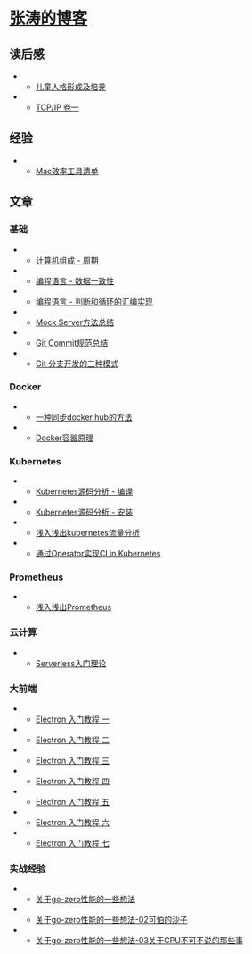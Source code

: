 <!-- docs/_sidebar.md -->

# [张涛的博客](/)

## 读后感
  + + [儿童人格形成及培养](/book/children.md)
  + + [TCP/IP 卷一](/book/tcp-ip.md)



## 经验
  + + [Mac效率工具清单](/doc/experience/mac.md)


## 文章

  ### 基础
  + + [计算机组成 - 周期](/doc/base/zucheng-cpu.md)
  + + [编程语言 - 数据一致性](/doc/base/golang-data-share.md)
  + + [编程语言 - 判断和循环的汇编实现](/doc/base/c-loop.md)
  + + [Mock Server方法总结](/doc/base/mock-server.md)
  + + [Git Commit规范总结](/doc/base/git-commit.md)
  + + [Git 分支开发的三种模式](/doc/base/git-branch.md)

  ### Docker
  + + [一种同步docker hub的方法](/doc/docker/docker-hub.md)
  + + [Docker容器原理](/doc/docker/docker-what.md)

  ### Kubernetes
  + + [Kubernetes源码分析 - 编译](/doc/kubernetes/build.md)
  + + [Kubernetes源码分析 - 安装](/doc/kubernetes/setup.md)
  + + [浅入浅出kubernetes流量分析](/doc/kubernetes/eyes.md)
  + + [通过Operator实现CI in Kubernetes](/doc/kubernetes/ci-with-operator.md)

  ### Prometheus
  + + [浅入浅出Prometheus](/doc/prometheus/in-out-prometheus.md)


  ### 云计算
  + + [Serverless入门理论](/doc/cloud/serverless.md)


  ### 大前端
  + + [Electron 入门教程 一](/doc/front/electron/use-electron-01.md)
  + + [Electron 入门教程 二](/doc/front/electron/use-electron-02.md)
  + + [Electron 入门教程 三](/doc/front/electron/use-electron-03.md)
  + + [Electron 入门教程 四](/doc/front/electron/use-electron-04.md)
  + + [Electron 入门教程 五](/doc/front/electron/use-electron-05.md)
  + + [Electron 入门教程 六](/doc/front/electron/use-electron-06.md)
  + + [Electron 入门教程 七](/doc/front/electron/use-electron-07.md)

  ### 实战经验

  * * [关于go-zero性能的一些想法](/doc/think/go-zero.md)
  * * [关于go-zero性能的一些想法-02可怕的沙子](/doc/think/cpu.md)
  * * [关于go-zero性能的一些想法-03关于CPU不可不说的那些事](/doc/think/cpu-03.md)